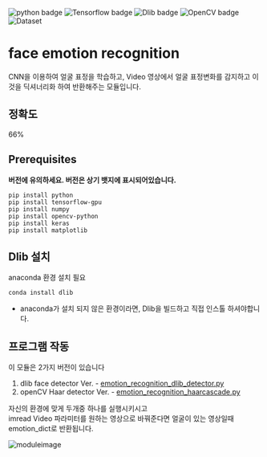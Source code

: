 ![python badge](https://img.shields.io/badge/Python-3.6.8-red)
![Tensorflow badge](https://img.shields.io/badge/Tensorflow-1.15.0-blue)
![Dlib badge](https://img.shields.io/badge/Dlib-19.18.0-green)
![OpenCV badge](https://img.shields.io/badge/OpenCV-4.1.1-blue)
![Dataset](https://img.shields.io/badge/Dataset-fer2013-yellow)

# face emotion recognition
CNN을 이용하여 얼굴 표정을 학습하고, Video 영상에서 얼굴 표정변화를 감지하고 이것을 딕셔너리화 하여 반환해주는 모듈입니다.
  
## 정확도
66% 

## Prerequisites
**버전에 유의하세요. 버전은 상기 뱃지에 표시되어있습니다.** 
```shell
pip install python
pip install tensorflow-gpu
pip install numpy
pip install opencv-python
pip install keras
pip install matplotlib
```
## Dlib 설치
anaconda 환경 설치 필요
```shell
conda install dlib
```

* anaconda가 설치 되지 않은 환경이라면, Dlib을 빌드하고 직접 인스톨 하셔야합니다. 

## 프로그램 작동
이 모듈은 2가지 버전이 있습니다
 1. dlib face detector Ver. - [emotion_recognition_dlib_detector.py](https://github.com/jaehyunup/emotion_recognition/blob/master/emotion_recognition_dlib_detector.py)
 2. openCV Haar detector Ver. - [emotion_recognition_haarcascade.py](https://github.com/jaehyunup/emotion_recognition/blob/master/emotion_recognition_haarcascade.py)  
 
자신의 환경에 맞게 두개중 하나를 실행시키시고  
imread Video 파라미터를 원하는 영상으로 바꿔준다면 얼굴이 있는 영상일때 emotion_dict로 반환됩니다.

 ![moduleimage](https://github.com/jaehyunup/emotion_recognition/blob/master/emotio_module.png)  
   


 
 